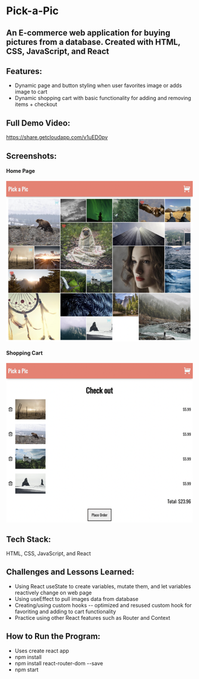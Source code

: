 # Pick-a-Pic
## An E-commerce web application for buying pictures from a database.  Created with HTML, CSS, JavaScript, and React

## Features:
- Dynamic page and button styling when user favorites image or adds image to cart
- Dynamic shopping cart with basic functionality for adding and removing items + checkout

## Full Demo Video:
https://share.getcloudapp.com/v1uED0pv

## Screenshots:
#### Home Page
![](/screenshots/Home.png)

#### Shopping Cart
![](/screenshots/Cart.png)

## Tech Stack:
HTML, CSS, JavaScript, and React

## Challenges and Lessons Learned:
- Using React useState to create variables, mutate them, and let variables reactively change on web page
- Using useEffect to pull images data from database
- Creating/using custom hooks -- optimized and resused custom hook for favoriting and adding to cart functionality
- Practice using other React features such as Router and Context

## How to Run the Program:
- Uses create react app
- npm install
- npm install react-router-dom --save
- npm start
